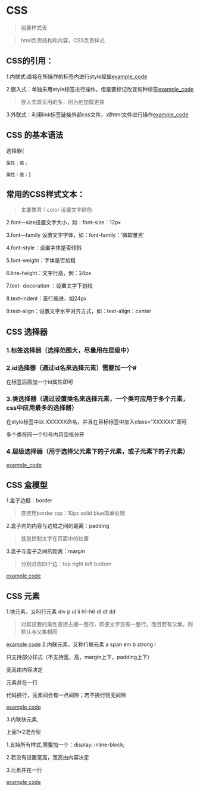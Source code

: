 # CSS
> 层叠样式表

> html负责结构和内容，CSS负责样式
## CSS的引用：
1.内联式:直接在所操作的标签内进行style赋值[example_code](/source_code/1.html)

2.嵌入式：单独采用style标签进行操作，但是要标记改变何种标签[example_code](/source_code/2.html)
> 嵌入式首页用的多，因为他加载更快

3.外联式：利用link标签链接外部css文件，对html文件进行操作[example_code](/source_code/3.html)

## CSS 的基本语法
选择器{
    
    属性：值；
    
    属性：值；}

## 常用的CSS样式文本：
> 主要靠背
1.color 设置文字颜色

2.font—size设置文字大小，如：font-size：12px

3.font—family 设置文字字体，如：font-family：‘微软雅黑’

4.font-style：设置字体是否倾斜

5.font-weight：字体是否加粗

6.line-height：文字行高，例：24px

7.text- decoration ：设置文字下划线

8.text-indent：首行缩进，如24px

9.text-align：设置文字水平对齐方式，如：text-align：center



## CSS 选择器
### 1.标签选择器（选择范围大，尽量用在层级中）
### 2.id选择器（通过id名来选择元素）需要加一个#
在标签后面加一个id属性即可
### 3.类选择器（通过设置类名来选择元素，一个类可应用于多个元素，css中应用最多的选择器）
在style标签中以.XXXXXX命名，并且在目标标签中加入class=“XXXXXX”即可

多个类在同一个引号内用空格分开
### 4.层级选择器（用于选择父元素下的子元素，或子元素下的子元素）

[example_code](/source_code/CSSchoice.html)

## CSS 盒模型
1.盒子边框：border
> 直接用border top：10px solid blue简单处理 

2.盒子内的内容与边框之间的距离：padding
> 就是控制文字在页面中的位置 

3.盒子与盒子之间的距离：margin
> 分别对应四个边：top right left bottom

[example code](/surce_code/CSSbox.html)

## CSS 元素
1.块元素，又叫行元素 div p ul li h1-h6 dl dt dd
> 对其设置的属性直接占据一整行，即便文字没有一整行。而且若有父集，则默认与父集相同

[example code](/source_code/CSSmeta.html)
2.内联元素，又称行联元素 a span em b strong i

只支持部分样式（不支持宽，高，margin上下，padding上下）

宽高由内容决定


元素并在一行

代码换行，元素间会有一点间隙；若不换行则无间隙

[example code](/source_code/CSSmeta2.html)

3.内联块元素,

上面1+2混合型

1.支持所有样式,需要加一个：display: inline-block;

2.若没有设置宽高，宽高由内容决定

3.元素并在一行

[example code](/source_code/CSSmeta.html)
